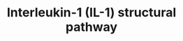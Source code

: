 ---
annotations:
- id: PW:0000003
  parent: signaling pathway
  type: Pathway Ontology
  value: signaling pathway
- id: PW:0000883
  parent: regulatory pathway
  type: Pathway Ontology
  value: interleukin-1 signaling pathway
authors:
- Andra
- Mkutmon
- Zari
- Egonw
- MirellaKalafati
- Khanspers
- AlexanderPico
- Eweitz
citedin:
- link: 10.1016/j.humgen.2022.201135
  title: In silico transcriptional analysis of asymptomatic and severe COVID-19 patients
    reveals the susceptibility of severe patients to other comorbidities and non-viral
    pathological conditions (2023)
communities: []
description: IL-1 signaling pathway reconstructed by combining related pathways and
  information from the literature. This detailed map of IL-1 signaling presents the
  protein-protein interactions and the resulting cellular events. The colored nodes
  represent proteins having experimentally identified 3D structures and the white
  nodes are the proteins without 3D structures. The edges represent protein-protein
  interactions (straight/dashed arrows relate to available/unavailable 3D structures
  of proteins) or associations leading to cellular events such as cell cycle or gene
  expression (dashed arrows beginning with circular heads). doi:10.1371/journal.pcbi.1003470.g002  Pathway
  published in http://www.ploscompbiol.org/article/info%3Adoi%2F10.1371%2Fjournal.pcbi.1003470  Proteins
  on this pathway have targeted assays available via the [https://assays.cancer.gov/available_assays?wp_id=WP2637
  CPTAC Assay Portal].
last-edited: 2023-12-04
ndex: 610705a4-8b65-11eb-9e72-0ac135e8bacf
organisms:
- Homo sapiens
redirect_from:
- /index.php/Pathway:WP2637
- /instance/WP2637
- /instance/WP2637_r127757
revision: r127757
schema-jsonld:
- '@context': https://schema.org/
  '@id': https://wikipathways.github.io/pathways/WP2637.html
  '@type': Dataset
  creator:
    '@type': Organization
    name: WikiPathways
  description: IL-1 signaling pathway reconstructed by combining related pathways
    and information from the literature. This detailed map of IL-1 signaling presents
    the protein-protein interactions and the resulting cellular events. The colored
    nodes represent proteins having experimentally identified 3D structures and the
    white nodes are the proteins without 3D structures. The edges represent protein-protein
    interactions (straight/dashed arrows relate to available/unavailable 3D structures
    of proteins) or associations leading to cellular events such as cell cycle or
    gene expression (dashed arrows beginning with circular heads). doi:10.1371/journal.pcbi.1003470.g002  Pathway
    published in http://www.ploscompbiol.org/article/info%3Adoi%2F10.1371%2Fjournal.pcbi.1003470  Proteins
    on this pathway have targeted assays available via the [https://assays.cancer.gov/available_assays?wp_id=WP2637
    CPTAC Assay Portal].
  keywords:
  - ' TAK1'
  - ATF2
  - ELK1
  - ERK1
  - ERK2
  - HSP27
  - Histone H3
  - IKKalpha
  - IKKbeta
  - IKKgamma
  - IL1A
  - IL1B
  - IL1R1
  - IL1RAP
  - IRAK1
  - IRAK2
  - IRAK4
  - IRF7
  - IkapaBalpha
  - IkappaBbeta
  - JNK1
  - JNK2
  - JNK3
  - MAPKAPK2
  - MAPKp38alpha
  - MAPKp38beta
  - MBP
  - MEKK1
  - MEKK3
  - MKK1
  - MKK2
  - MKK3
  - MKK4
  - MKK6
  - MKK7
  - MSK1
  - MYD88
  - Mnk1
  - Mnk2
  - NF-kappaB p105
  - NF-kappaB p65
  - NIK
  - TAB1
  - TAB2
  - TAB3
  - TOLLIP
  - TPL2
  - TRAF6
  - c-Fos
  - c-Jun
  - c-Myc
  - eIF-4E
  license: CC0
  name: Interleukin-1 (IL-1) structural pathway
seo: CreativeWork
title: Interleukin-1 (IL-1) structural pathway
wpid: WP2637
---